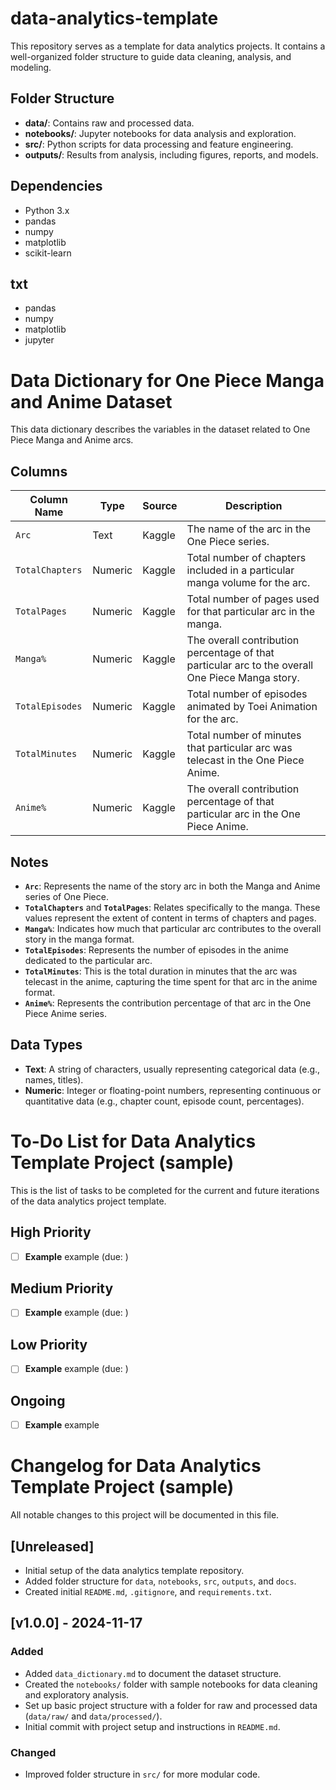 # data-analytics-template

This repository serves as a template for data analytics projects. It contains a well-organized folder structure to guide data cleaning, analysis, and modeling.

## Folder Structure

- **data/**: Contains raw and processed data.
- **notebooks/**: Jupyter notebooks for data analysis and exploration.
- **src/**: Python scripts for data processing and feature engineering.
- **outputs/**: Results from analysis, including figures, reports, and models.

## Dependencies

- Python 3.x
- pandas
- numpy
- matplotlib
- scikit-learn

## txt

- pandas
- numpy
- matplotlib
- jupyter

# Data Dictionary for One Piece Manga and Anime Dataset

This data dictionary describes the variables in the dataset related to One Piece Manga and Anime arcs.

## Columns

| Column Name        | Type    | Source  | Description                                                                                     |
|--------------------|---------|---------|-------------------------------------------------------------------------------------------------|
| `Arc`              | Text    | Kaggle  | The name of the arc in the One Piece series.                                                   |
| `TotalChapters`    | Numeric | Kaggle  | Total number of chapters included in a particular manga volume for the arc.                      |
| `TotalPages`       | Numeric | Kaggle  | Total number of pages used for that particular arc in the manga.                                |
| `Manga%`           | Numeric | Kaggle  | The overall contribution percentage of that particular arc to the overall One Piece Manga story.|
| `TotalEpisodes`    | Numeric | Kaggle  | Total number of episodes animated by Toei Animation for the arc.                                |
| `TotalMinutes`     | Numeric | Kaggle  | Total number of minutes that particular arc was telecast in the One Piece Anime.               |
| `Anime%`           | Numeric | Kaggle  | The overall contribution percentage of that particular arc in the One Piece Anime.              |

## Notes

- **`Arc`**: Represents the name of the story arc in both the Manga and Anime series of One Piece.
- **`TotalChapters`** and **`TotalPages`**: Relates specifically to the manga. These values represent the extent of content in terms of chapters and pages.
- **`Manga%`**: Indicates how much that particular arc contributes to the overall story in the manga format.
- **`TotalEpisodes`**: Represents the number of episodes in the anime dedicated to the particular arc.
- **`TotalMinutes`**: This is the total duration in minutes that the arc was telecast in the anime, capturing the time spent for that arc in the anime format.
- **`Anime%`**: Represents the contribution percentage of that arc in the One Piece Anime series.

## Data Types

- **Text**: A string of characters, usually representing categorical data (e.g., names, titles).
- **Numeric**: Integer or floating-point numbers, representing continuous or quantitative data (e.g., chapter count, episode count, percentages).

# To-Do List for Data Analytics Template Project (sample)

This is the list of tasks to be completed for the current and future iterations of the data analytics project template.

## High Priority

- [ ] **Example** example (due: )

## Medium Priority

- [ ] **Example** example (due: )


## Low Priority

- [ ] **Example** example (due: )

## Ongoing

- [ ] **Example** example

# Changelog for Data Analytics Template Project (sample)

All notable changes to this project will be documented in this file. 

## [Unreleased]
- Initial setup of the data analytics template repository.
- Added folder structure for `data`, `notebooks`, `src`, `outputs`, and `docs`.
- Created initial `README.md`, `.gitignore`, and `requirements.txt`.

## [v1.0.0] - 2024-11-17
### Added
- Added `data_dictionary.md` to document the dataset structure.
- Created the `notebooks/` folder with sample notebooks for data cleaning and exploratory analysis.
- Set up basic project structure with a folder for raw and processed data (`data/raw/` and `data/processed/`).
- Initial commit with project setup and instructions in `README.md`.

### Changed
- Improved folder structure in `src/` for more modular code.
  
